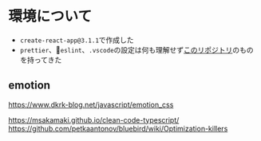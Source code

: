 # 環境について

- `create-react-app@3.1.1`で作成した
- `prettier`、`eslint`、`.vscode`の設定は何も理解せず[このリポジトリ](https://github.com/Ryomasao/react-typescript-template)のものを持ってきた

## emotion

https://www.dkrk-blog.net/javascript/emotion_css

https://msakamaki.github.io/clean-code-typescript/
https://github.com/petkaantonov/bluebird/wiki/Optimization-killers
